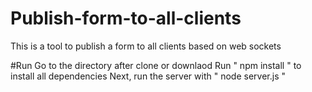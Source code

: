 # Publish-form-to-all-clients
This is a tool to publish a form to all clients based on web sockets

#Run
Go to the directory after clone or downlaod
Run " npm install " to install all dependencies
Next, run the server with " node server.js "
